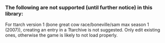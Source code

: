### The following are not supported (until further notice) in this library:

For ttarch version 1 (bone great cow race/boneville/sam max season 1 (2007)), creating an entry in a Ttarchive is not suggested. Only edit existing ones,
otherwise the game is likely to not load properly.
